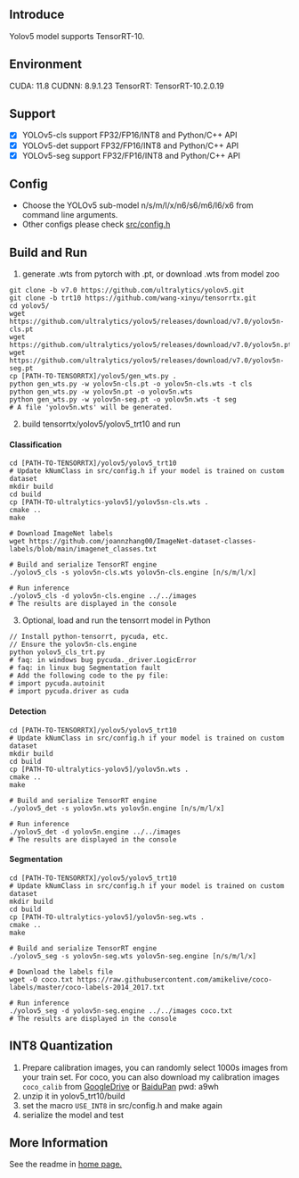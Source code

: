 ## Introduce

Yolov5 model supports TensorRT-10.

## Environment

CUDA: 11.8
CUDNN: 8.9.1.23
TensorRT: TensorRT-10.2.0.19

## Support

* [x] YOLOv5-cls support FP32/FP16/INT8 and Python/C++ API
* [x] YOLOv5-det support FP32/FP16/INT8 and Python/C++ API
* [x] YOLOv5-seg support FP32/FP16/INT8 and Python/C++ API

## Config

* Choose the YOLOv5 sub-model n/s/m/l/x/n6/s6/m6/l6/x6 from command line arguments.
* Other configs please check [src/config.h](src/config.h)

## Build and Run

1. generate .wts from pytorch with .pt, or download .wts from model zoo

```shell
git clone -b v7.0 https://github.com/ultralytics/yolov5.git
git clone -b trt10 https://github.com/wang-xinyu/tensorrtx.git
cd yolov5/
wget https://github.com/ultralytics/yolov5/releases/download/v7.0/yolov5n-cls.pt
wget https://github.com/ultralytics/yolov5/releases/download/v7.0/yolov5n.pt
wget https://github.com/ultralytics/yolov5/releases/download/v7.0/yolov5n-seg.pt
cp [PATH-TO-TENSORRTX]/yolov5/gen_wts.py .
python gen_wts.py -w yolov5n-cls.pt -o yolov5n-cls.wts -t cls
python gen_wts.py -w yolov5n.pt -o yolov5n.wts
python gen_wts.py -w yolov5n-seg.pt -o yolov5n.wts -t seg
# A file 'yolov5n.wts' will be generated.
```

2. build tensorrtx/yolov5/yolov5_trt10 and run

#### Classification

```shell
cd [PATH-TO-TENSORRTX]/yolov5/yolov5_trt10
# Update kNumClass in src/config.h if your model is trained on custom dataset
mkdir build
cd build
cp [PATH-TO-ultralytics-yolov5]/yolov5sn-cls.wts .
cmake ..
make

# Download ImageNet labels
wget https://github.com/joannzhang00/ImageNet-dataset-classes-labels/blob/main/imagenet_classes.txt

# Build and serialize TensorRT engine
./yolov5_cls -s yolov5n-cls.wts yolov5n-cls.engine [n/s/m/l/x]

# Run inference
./yolov5_cls -d yolov5n-cls.engine ../../images
# The results are displayed in the console
```

3. Optional, load and run the tensorrt model in Python
```shell
// Install python-tensorrt, pycuda, etc.
// Ensure the yolov5n-cls.engine
python yolov5_cls_trt.py
# faq: in windows bug pycuda._driver.LogicError
# faq: in linux bug Segmentation fault
# Add the following code to the py file:
# import pycuda.autoinit
# import pycuda.driver as cuda
```

#### Detection

```shell
cd [PATH-TO-TENSORRTX]/yolov5/yolov5_trt10
# Update kNumClass in src/config.h if your model is trained on custom dataset
mkdir build
cd build
cp [PATH-TO-ultralytics-yolov5]/yolov5n.wts .
cmake ..
make

# Build and serialize TensorRT engine
./yolov5_det -s yolov5n.wts yolov5n.engine [n/s/m/l/x]

# Run inference
./yolov5_det -d yolov5n.engine ../../images
# The results are displayed in the console
```

#### Segmentation

```shell
cd [PATH-TO-TENSORRTX]/yolov5/yolov5_trt10
# Update kNumClass in src/config.h if your model is trained on custom dataset
mkdir build
cd build
cp [PATH-TO-ultralytics-yolov5]/yolov5n-seg.wts .
cmake ..
make

# Build and serialize TensorRT engine
./yolov5_seg -s yolov5n-seg.wts yolov5n-seg.engine [n/s/m/l/x]

# Download the labels file
wget -O coco.txt https://raw.githubusercontent.com/amikelive/coco-labels/master/coco-labels-2014_2017.txt

# Run inference
./yolov5_seg -d yolov5n-seg.engine ../../images coco.txt
# The results are displayed in the console
```

## INT8 Quantization
1. Prepare calibration images, you can randomly select 1000s images from your train set. For coco, you can also download my calibration images `coco_calib` from [GoogleDrive](https://drive.google.com/drive/folders/1s7jE9DtOngZMzJC1uL307J2MiaGwdRSI?usp=sharing) or [BaiduPan](https://pan.baidu.com/s/1GOm_-JobpyLMAqZWCDUhKg) pwd: a9wh
2. unzip it in yolov5_trt10/build
3. set the macro `USE_INT8` in src/config.h and make again
4. serialize the model and test

## More Information
See the readme in [home page.](https://github.com/wang-xinyu/tensorrtx)
